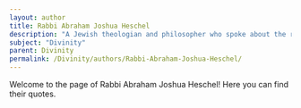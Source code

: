 ```yaml
---
layout: author
title: Rabbi Abraham Joshua Heschel
description: "A Jewish theologian and philosopher who spoke about the relationship between humanity and the divine, emphasizing the importance of spirituality and ethics."
subject: "Divinity"
parent: Divinity
permalink: /Divinity/authors/Rabbi-Abraham-Joshua-Heschel/
---
```


Welcome to the page of Rabbi Abraham Joshua Heschel! Here you can find their quotes.
